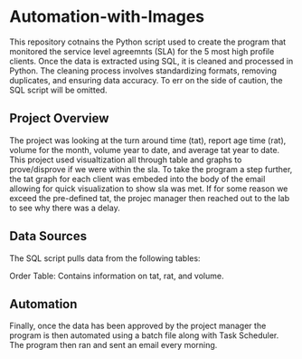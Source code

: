 # Automation-with-Images
This repository cotnains the Python script used to create the program that monitored the service level agreemnts (SLA) for the 5 most high profile clients. Once the data is extracted using SQL, it is cleaned and processed in Python. The cleaning process involves standardizing formats, removing duplicates, and ensuring data accuracy. To err on the side of caution, the SQL script will be omitted.

## Project Overview
The project was looking at the turn around time (tat), report age time (rat), volume for the month, volume year to date, and average tat year to date. This project used visualtization  all through table and graphs to prove/disprove if we were within the sla. To take the program a step further, the tat graph for each client was embeded into the body of the email allowing for quick visualization to show sla was met.  If for some reason we exceed the pre-defined tat, the projec manager then reached out to the lab to see why there was a delay.  

## Data Sources
The SQL script pulls data from the following tables:

Order Table: Contains information on  tat, rat, and volume. 

## Automation
Finally, once the data has been approved by the project manager the program is then automated using a batch file along with Task Scheduler. The program then ran and sent an email every morning.
